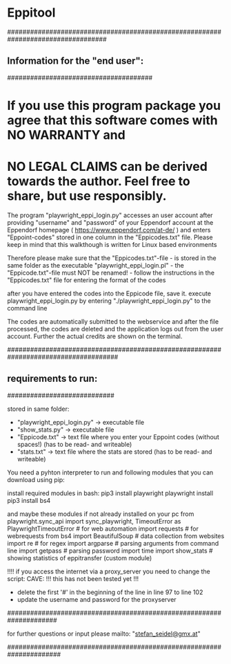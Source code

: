 # Eppitool

##################################################################################
## Information for the "end user":  ##
######################################
# If you use this program package you agree that this software comes with NO WARRANTY and 
# NO LEGAL CLAIMS can be derived towards the author. Feel free to share, but use responsibly.

 The program "playwright_eppi_login.py" accesses an user account after providing
 "username" and "password" of your Eppendorf account at  the Eppendorf homepage
  ( https://www.eppendorf.com/at-de/ ) and enters "Eppoint-codes" stored in one 
 column in the "Eppicodes.txt" file.
 Please keep in mind that this walkthough is written for Linux based environments

 Therefore please make sure that the "Eppicodes.txt"-file
        - is stored in the same folder as the executable "playwright_eppi_login.pl"
        - the "Eppicode.txt"-file must NOT be renamed!
        - follow the instructions in the "Eppicodes.txt" file for entering the format
          of the codes

 after you have entered the codes into the Eppicode file, save it.
 execute playwright_eppi_login.py by entering "./playwright_eppi_login.py" to the command line

 The codes are automatically submitted to the webservice and after the file
 processed, the codes are deleted and the application logs out from the
 user account. Further the actual credits are shown on the terminal.




#####################################################################################
## requirements to run:   ##
############################

stored in same folder:
- "playwright_eppi_login.py" -> executable file
- "show_stats.py" -> executable file
- "Eppicode.txt" -> text file where you enter your Eppoint codes (without spaces!) (has to be read- and writeable)
- "stats.txt" -> text file where the stats are stored (has to be read- and writeable)


You need a pyhton interpreter to run and following modules that you can download using pip:

 install required modules in bash:
 pip3 install playwright
 playwright install
 pip3 install bs4


and maybe these modules if not already installed on your pc
from playwright.sync_api import sync_playwright, TimeoutError as PlaywrightTimeoutError # for web automation
import requests                                                              # for webrequests
from bs4 import BeautifulSoup                                                # data collection from websites
import re                                                                    # for regex
import argparse                                                              # parsing arguments from command line
import getpass                                                               # parsing password
import time
import show_stats                                                            # showing statistics of eppitransfer (custom module)



!!!! if you access the internet via a proxy_server you need to change the script:
CAVE: !!! this has not been tested yet !!!
- delete the first '#' in the beginning of the line in line 97 to line 102
- update the username and password for the proxyserver


#####################################################################

for further questions or input please mailto: "stefan_seidel@gmx.at"

######################################################################
